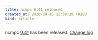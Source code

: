 ```yaml
---
title: ncmpc 0.41 released
created_at: 2020-10-16 12:59:28 +0200
kind: article
---
```


ncmpc [0.41](/download/ncmpc/0/ncmpc-0.41.tar.xz) has been released.
[Change log](https://raw.githubusercontent.com/MusicPlayerDaemon/ncmpc/v0.41/NEWS)
